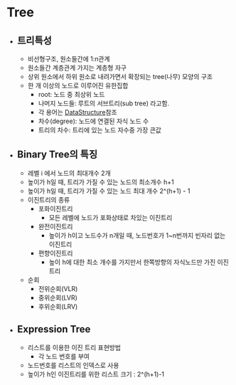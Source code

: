 # Tree

-   ## 트리특성

    -   비선형구조, 원소들간에 1:n관계
    -   원소들간 계층관계 가지는 계층형 자구
    -   상위 원소에서 하위 원소로 내려가면서 확장되는 tree(나무) 모양의 구조
    -   한 개 이상의 노드로 이루어진 유한집합
        -   root: 노드 중 최상위 노드
        -   나머지 노드들: 루트의 서브트리(sub tree) 라고함.
        -   각 용어는 [DataStructure](https://bit.ly/35mvLg4)참조
        -   차수(degree): 노드에 연결된 자식 노드 수
        -   트리의 차수: 트리에 있는 노드 자수중 가장 큰값

-   ## Binary Tree의 특징

    -   레벨 i 에서 노드의 최대개수 2개
    -   높이가 h일 때, 트리가 가질 수 있는 노드의 최소개수 h+1
    -   높이가 h일 때, 트리가 가질 수 있는 노드 최대 개수 2^(h+1) - 1
    -   이진트리의 종류
        -   포화이진트리
            -   모든 레벨에 노드가 포화상태로 차있는 이진트리
        -   완전이진트리
            -   높이가 h이고 노드수가 n개일 때, 노드번호가 1~n번까지 빈자리 없는 이진트리
        -   편향이진트리
            -   높이 h에 대한 최소 개수를 가지만서 한쪽방향의 자식노드만 가진 이진트리
    -   순회
        -   전위순회(VLR)
        -   중위순회(LVR)
        -   후위순회(LRV)

-   ## Expression Tree
    -   리스트를 이용한 이진 트리 표현방법
        -   각 노드 번호를 부여
    -   노드번호를 리스트의 인덱스로 사용
    -   높이가 h인 이진트리를 위한 리스트 크기 : 2^(h+1)-1
